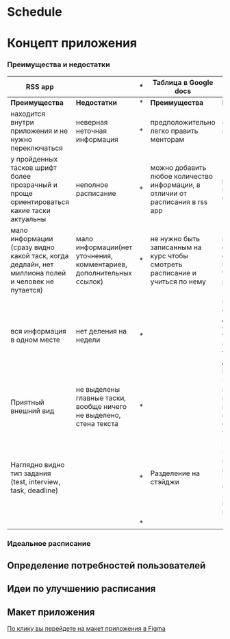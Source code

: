 # Schedule

# Концепт приложения

### Преимущества и недостатки 
| RSS app        |          |  *| Таблица в Google docs        |           |  
| ------------- |-------------| -----| ------------- |-------------| 
| **Преимущества**        | **Недостатки**            | *  | **Преимущества**        | **Недостатки**           | 
| находится внутри приложения и не нужно переключаться      | неверная неточная информация | * | предположительно легко править менторам      | слишком много информации в 1 месте |
| у пройденных тасков шрифт более прозрачный и проще ориентироваться какие таски актуальны      | неполное расписание      |  * | можно добавить любое количество информации, в отличии от расписания в rss app      | яркие цвета непонятно что обозначающие      |   
| мало информации (сразу видно какой таск, когда дедлайн, нет миллиона полей и человек не путается) | мало информации(нет уточнения, комментариев, дополнительных ссылок)      |   * | не нужно быть записанным на курс чтобы смотреть расписание и учиться по нему | можно случайно открыть не ту вкладку, это трата времении раздражает      |   
|   вся информация в одном месте     | нет деления на недели | * |     |нужно найти определенную дату и определенный таск, что непросто даже тем кто уже давно знаком с расписанием |
|    Приятный внешний вид   | не выделены главные таски, вообще ничего не выделено, стена текста | * |     |чтобы понять как пользоваться - нужно провести стрим, на это уходит время |
|   Наглядно видно тип задания (test, interview, task, deadline)   |  | * |  Разделение на стэйджи  |Внешний вид - это таблица, немного разукрашенная. Но при любом объеме ее заполнения она превращается в кашу. |
|       |  | * |     | |

### Идеальное расписание

## Определение потребностей пользователей

## Идеи по улучшению расписания

## Макет приложения 
[По клику вы перейдете на макет приложения в Figma](https://www.figma.com/file/hvdGAAK23ynBOW10pw0aWY/main-concept?node-id=0%3A1 "макет в фигме")
